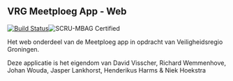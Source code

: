 ## VRG Meetploeg App - Web
[![Build Status](https://magnum.travis-ci.com/cablegunmaster/VRGLaravel.svg?token=fpwnHzxyf76zMY1yyQts&branch=development)](https://magnum.travis-ci.com/cablegunmaster/VRGLaravel)![SCRU-MBAG Certified](http://b.repl.ca/v1/SCRU--MBAG-Certified-brightgreen.png)

Het web onderdeel van de Meetploeg app in opdracht van Veiligheidsregio Groningen.

Deze applicatie is het eigendom van David Visscher, Richard Wemmenhove, Johan Wouda, Jasper Lankhorst, Henderikus Harms & Niek Hoekstra
